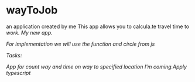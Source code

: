 # wayToJob
an application created by me
This app allows you to calcula.te travel time to <i>work<i>. 
My new app.

For implementation we will use the function and circle from js

Tasks:

App for count way and time on way to specified location
I'm coming.Apply typescript
